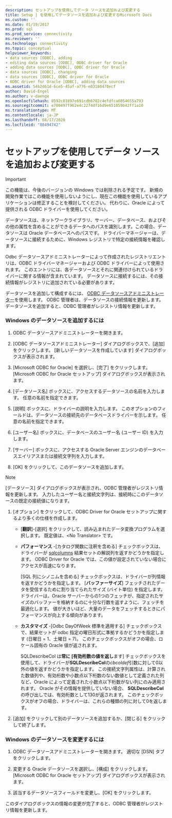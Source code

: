 ```yaml
---
description: セットアップを使用してデータ ソースを追加および変更する
title: Setup | を使用してデータソースを追加および変更するMicrosoft Docs
ms.custom: ''
ms.date: 01/19/2017
ms.prod: sql
ms.prod_service: connectivity
ms.reviewer: ''
ms.technology: connectivity
ms.topic: conceptual
helpviewer_keywords:
- data sources [ODBC], adding
- editing data sources [ODBC], ODBC driver for Oracle
- adding data sources [ODBC], ODBC driver for Oracle
- data sources [ODBC], changing
- data sources [ODBC], ODBC driver for Oracle
- ODBC driver for Oracle [ODBC], adding data sources
ms.assetid: 54b2d61d-6ce5-45af-a776-e03180470ecf
author: David-Engel
ms.author: v-daenge
ms.openlocfilehash: 8592c01897e691cdb6702c4efdfca6054655a793
ms.sourcegitcommit: e700497f962e4c2274df16d9e651059b42ff1a10
ms.translationtype: MT
ms.contentlocale: ja-JP
ms.lasthandoff: 08/17/2020
ms.locfileid: "88494742"
---
```

# <a name="adding-and-modifying-data-sources-using-setup"></a>セットアップを使用してデータ ソースを追加および変更する
> [!IMPORTANT]  
>  この機能は、今後のバージョンの Windows では削除される予定です。 新規の開発作業ではこの機能を使用しないようにし、現在この機能を使用しているアプリケーションは修正することを検討してください。 代わりに、Oracle によって提供される ODBC ドライバーを使用してください。  
  
 データソースは、ネットワークライブラリ、サーバー、データベース、およびその他の属性を含めることができるデータへのパスを識別します。この場合、データソースは Oracle データベースへのパスです。 ドライバーマネージャーは、データソースに接続するために、Windows レジストリで特定の接続情報を確認します。  
  
 Odbc データソースアドミニストレーターによって作成されたレジストリエントリは、ODBC ドライバーマネージャーおよび ODBC ドライバーによって使用されます。 このエントリには、各データソースとそれに関連付けられているドライバーに関する情報が含まれています。 データソースに接続するには、その接続情報がレジストリに追加されている必要があります。  
  
 データソースを追加して構成するには、 [ODBC データソースアドミニストレーター](../../odbc/admin/odbc-data-source-administrator.md)を使用します。 ODBC 管理者は、データソースの接続情報を更新します。 データソースを追加すると、ODBC 管理者がレジストリ情報を更新します。  
  
### <a name="to-add-a-data-source-for-windows"></a>Windows のデータソースを追加するには  
  
1.  ODBC データソースアドミニストレーターを開きます。  
  
2.  [ODBC データソースアドミニストレーター] ダイアログボックスで、[追加] をクリックします。 [新しいデータソースを作成しています] ダイアログボックスが表示されます。  
  
3.  [Microsoft ODBC for Oracle] を選択し、[完了] をクリックします。 [Microsoft ODBC for Oracle セットアップ] ダイアログボックスが表示されます。  
  
4.  [データソース名] ボックスに、アクセスするデータソースの名前を入力します。 任意の名前を指定できます。  
  
5.  [説明] ボックスに、ドライバーの説明を入力します。 このオプションのフィールドは、データソースの接続先のデータベースドライバーを示します。 任意の名前を指定できます。  
  
6.  [ユーザー名] ボックスに、データベースのユーザー名 (ユーザー ID) を入力します。  
  
7.  [サーバー] ボックスに、アクセスする Oracle Server エンジンのデータベースエイリアスまたは接続文字列を入力します。  
  
8.  [OK] をクリックして、このデータソースを追加します。  
  
> [!NOTE]  
>  [データソース] ダイアログボックスが表示され、ODBC 管理者がレジストリ情報を更新します。 入力したユーザー名と接続文字列は、接続時にこのデータソースの既定の接続値になります。  
  
1.  [オプション] をクリックして、ODBC Driver for Oracle セットアップに関するより多くの仕様を作成します。  
  
    -   [**翻訳**]-[選択] をクリックして、読み込まれたデータ変換プログラムを選択します。 既定値は、\<No Translator> です。  
  
    -   **パフォーマンス** -[カタログ関数に注釈を含める] チェックボックスは、ドライバーが [sqlcolumns](../../odbc/microsoft/level-1-api-functions-odbc-driver-for-oracle.md) 結果セットの解説列を返すかどうかを指定します。 ODBC Driver for Oracle では、この値が設定されていない場合にアクセスが高速になります。  
  
         [SQL 列にシノニムを含める] チェックボックスは、ドライバーが列情報を返すかどうかを指定します。 [**バッファーサイズ**] フェッチされたデータを受信するために割り当てられたサイズ (バイト単位) を指定します。 ドライバーは、Oracle サーバーからの1つのフェッチが、指定されたサイズのバッファーを格納するのに十分な行数を返すように、フェッチを最適化します。 値が大きいほど、大量のデータをフェッチするときにパフォーマンスが向上する傾向があります。  
  
    -   **カスタマイズ** -[Odbc DayOfWeek 標準を適用する] チェックボックスで、結果セットが odbc 指定の曜日形式に準拠するかどうかを指定します (日曜日 = 1、土曜日 = 7)。 このチェックボックスがオフの場合、ロケール固有の Oracle 値が返されます。  
  
         SQLDescribeCol は**常に [有効桁数の値を返し**ます] チェックボックスを使用して、ドライバーが**SQLDescribeCol**の*cbcoldef*引数に対して0以外の値を返すかどうかを指定します。 この接続文字列属性は、計算された数値列や、有効桁数や小数点以下桁数のない数値として定義された列など、Oracle によって定義された小数点以下桁数がない列にのみ適用されます。 Oracle がその情報を提供していない場合、 **SQLDescribeCol** の呼び出しでは、有効桁数として130が返されます。 このチェックボックスがオフの場合、ドライバーは、これらの種類の列に対して0を返します。  
  
2.  [追加] をクリックして別のデータソースを追加するか、[閉じる] をクリックして終了します。  
  
### <a name="to-modify-a-data-source-for-windows"></a>Windows のデータソースを変更するには  
  
1.  ODBC データソースアドミニストレーターを開きます。 適切な [DSN] タブをクリックします。  
  
2.  変更する Oracle データソースを選択し、[構成] をクリックします。 [Microsoft ODBC for Oracle セットアップ] ダイアログボックスが表示されます。  
  
3.  該当するデータソースフィールドを変更し、[OK] をクリックします。  
  
 このダイアログボックスの情報の変更が完了すると、ODBC 管理者がレジストリ情報を更新します。
